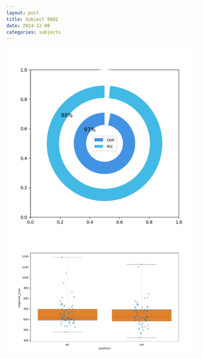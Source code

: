 ```yaml
---
layout: post
title: Subject 8002
date: 2024-12-08
categories: subjects
---
```


![](data/8002/run-23/8002_accuracy_by_condition.png)
![](data/8002/run-23/8002_rt.png)

